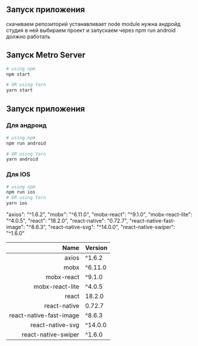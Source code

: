 ## Запуск приложения
скачиваем репозиторий устанавливает node module
нужна андройд студия в ней выбираем проект
и запускаем через npm run android
должно работать

## Запуск Metro Server

```bash
# using npm
npm start

# OR using Yarn
yarn start
```

## Запуск приложения

### Для андроид

```bash
# using npm
npm run android

# OR using Yarn
yarn android
```

### Для IOS

```bash
# using npm
npm run ios
# OR using Yarn
yarn ios
```
"axios": "^1.6.2",
    "mobx": "^6.11.0",
    "mobx-react": "^9.1.0",
    "mobx-react-lite": "^4.0.5",
    "react": "18.2.0",
    "react-native": "0.72.7",
    "react-native-fast-image": "^8.6.3",
    "react-native-svg": "^14.0.0",
    "react-native-swiper": "^1.6.0"

| Name | Version       |
|----------------------:|---------------|
|                  axios|         ^1.6.2|
|                   mobx|        ^6.11.0|
|             mobx-react|         ^9.1.0|
|        mobx-react-lite|         ^4.0.5|
|                  react|         18.2.0|
|           react-native|         0.72.7|
|react-native-fast-image|         ^8.6.3|
|       react-native-svg|        ^14.0.0|
|    react-native-swiper|         ^1.6.0|



